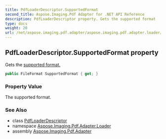 ```yaml
---
title: PdfLoaderDescriptor.SupportedFormat
second_title: Aspose.Imaging.Pdf Adapter for .NET API Reference
description: PdfLoaderDescriptor property. Gets the supported format
type: docs
weight: 20
url: /net/aspose.imaging.pdf.adapter/aspose.imaging.pdf.adapter.loader/pdfloaderdescriptor/supportedformat/
---
```

## PdfLoaderDescriptor.SupportedFormat property

Gets the [supported format.](https://reference.aspose.com/imaging/net/aspose.imaging/fileformat/)

```csharp
public FileFormat SupportedFormat { get; }
```

### Property Value

The supported format.

### See Also

* class [PdfLoaderDescriptor](../)
* namespace [Aspose.Imaging.Pdf.Adapter.Loader](../../../aspose.imaging.pdf.adapter.loader/)
* assembly [Aspose.Imaging.Pdf.Adapter](../../../)


